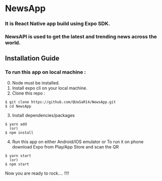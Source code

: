 # NewsApp

### It is React Native app build using Expo SDK.  
### NewsAPI is used to get the latest and trending news across the world. 

## Installation Guide
### To run this app on local machine :

0. Node must be installed.
1. Install expo cli on your local machine. 
2. Clone this repo : 

```
$ git clone https://github.com/QUaSaR14/NewsApp.git
$ cd NewsApp
```

3. Install dependencies/packages
```
$ yarn add 
  (or)
$ npm install
```

4. Run this app on either Android/IOS emulator or 
 To run it on phone download Expo from Play/App Store and scan the QR
```
$ yarn start 
  (or)
$ npm start
```

Now you are ready to rock.... !!!!
